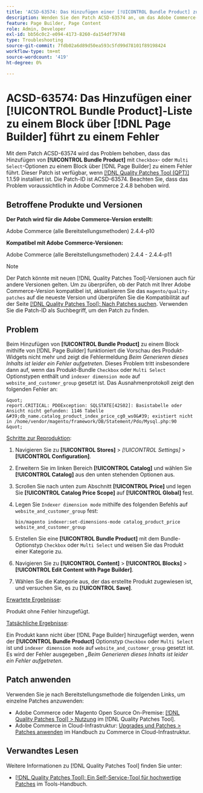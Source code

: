 ```yaml
---
title: 'ACSD-63574: Das Hinzufügen einer [!UICONTROL Bundle Product] zum Block via  [!DNL Page Builder]  zu einem Fehler'
description: Wenden Sie den Patch ACSD-63574 an, um das Adobe Commerce-Problem zu beheben, bei dem das Hinzufügen von **[!UICONTROL Bundle Product]** mit den Optionen „Checkbox“ oder „Multi Select“ zu einem Block über  [!DNL Page Builder]  zu einem Fehler führt.
feature: Page Builder, Page Content
role: Admin, Developer
exl-id: bb56c0c2-e094-4173-8260-da154df79748
type: Troubleshooting
source-git-commit: 7fdb02a6d89d50ea593c5fd99d78101f89198424
workflow-type: tm+mt
source-wordcount: '419'
ht-degree: 0%

---
```


# ACSD-63574: Das Hinzufügen einer [!UICONTROL Bundle Product]-Liste zu einem Block über [!DNL Page Builder] führt zu einem Fehler

Mit dem Patch ACSD-63574 wird das Problem behoben, dass das Hinzufügen von **[!UICONTROL Bundle Product]** mit `Checkbox`- oder `Multi Select`-Optionen zu einem Block über [!DNL Page Builder] zu einem Fehler führt. Dieser Patch ist verfügbar, wenn [[!DNL Quality Patches Tool (QPT)]](/help/tools/quality-patches-tool/quality-patches-tool-to-self-serve-quality-patches.md) 1.1.59 installiert ist. Die Patch-ID ist ACSD-63574. Beachten Sie, dass das Problem voraussichtlich in Adobe Commerce 2.4.8 behoben wird.

## Betroffene Produkte und Versionen

**Der Patch wird für die Adobe Commerce-Version erstellt:**

Adobe Commerce (alle Bereitstellungsmethoden) 2.4.4-p10

**Kompatibel mit Adobe Commerce-Versionen:**

Adobe Commerce (alle Bereitstellungsmethoden) 2.4.4 - 2.4.4-p11

>[!NOTE]
>
>Der Patch könnte mit neuen [!DNL Quality Patches Tool]-Versionen auch für andere Versionen gelten. Um zu überprüfen, ob der Patch mit Ihrer Adobe Commerce-Version kompatibel ist, aktualisieren Sie das `magento/quality-patches` auf die neueste Version und überprüfen Sie die Kompatibilität auf der Seite [[!DNL Quality Patches Tool]: Nach Patches suchen](https://experienceleague.adobe.com/tools/commerce-quality-patches/index.html?lang=de). Verwenden Sie die Patch-ID als Suchbegriff, um den Patch zu finden.

## Problem

Beim Hinzufügen von **[!UICONTROL Bundle Product]** zu einem Block mithilfe von [!DNL Page Builder] funktioniert die Vorschau des Produkt-Widgets nicht mehr und zeigt die Fehlermeldung *Beim Generieren dieses Inhalts ist leider ein Fehler aufgetreten*. Dieses Problem tritt insbesondere dann auf, wenn das Produkt-Bundle `Checkbox` oder `Multi Select` Optionstypen enthält und `indexer dimension mode` auf `website_and_customer_group` gesetzt ist. Das Ausnahmenprotokoll zeigt den folgenden Fehler an:

    &quot;
    report.CRITICAL: PDOException: SQLSTATE[42S02]: Basistabelle oder Ansicht nicht gefunden: 1146 Tabelle &#39;db_name.catalog_product_index_price_cg0_ws0&#39; existiert nicht in /home/vendor/magento/framework/DB/Statement/Pdo/Mysql.php:90
    &quot;

<u>Schritte zur Reproduktion</u>:

1. Navigieren Sie zu **[!UICONTROL Stores]** > *[!UICONTROL Settings]* > **[!UICONTROL Configuration]**.
1. Erweitern Sie im linken Bereich **[!UICONTROL Catalog]** und wählen Sie **[!UICONTROL Catalog]** aus den unten stehenden Optionen aus.
1. Scrollen Sie nach unten zum Abschnitt **[!UICONTROL Price]** und legen Sie **[!UICONTROL Catalog Price Scope]** auf **[!UICONTROL Global]** fest.
1. Legen Sie `Indexer dimension mode` mithilfe des folgenden Befehls auf `website_and_customer_group` fest:

   `bin/magento indexer:set-dimensions-mode catalog_product_price website_and_customer_group`

1. Erstellen Sie eine **[!UICONTROL Bundle Product]** mit dem Bundle-Optionstyp `Checkbox` oder `Multi Select` und weisen Sie das Produkt einer Kategorie zu.
1. Navigieren Sie zu **[!UICONTROL Content]** > **[!UICONTROL Blocks]** > **[!UICONTROL Edit Content with Page Builder]**.
1. Wählen Sie die Kategorie aus, der das erstellte Produkt zugewiesen ist, und versuchen Sie, es zu **[!UICONTROL Save]**.

<u>Erwartete Ergebnisse</u>:

Produkt ohne Fehler hinzugefügt.

<u>Tatsächliche Ergebnisse</u>:

Ein Produkt kann nicht über [!DNL Page Builder] hinzugefügt werden, wenn der **[!UICONTROL Bundle Product]** Optionstyp `Checkbox` oder `Multi Select` ist und `indexer dimension mode` auf `website_and_customer_group` gesetzt ist. Es wird der Fehler ausgegeben *„Beim Generieren dieses Inhalts ist leider ein Fehler aufgetreten*.


## Patch anwenden

Verwenden Sie je nach Bereitstellungsmethode die folgenden Links, um einzelne Patches anzuwenden:

* Adobe Commerce oder Magento Open Source On-Premise: [[!DNL Quality Patches Tool] > Nutzung](/help/tools/quality-patches-tool/usage.md) im [!DNL Quality Patches Tool].
* Adobe Commerce in Cloud-Infrastruktur: [Upgrades und Patches > Patches anwenden](https://experienceleague.adobe.com/docs/commerce-cloud-service/user-guide/develop/upgrade/apply-patches.html?lang=de) im Handbuch zu Commerce in Cloud-Infrastruktur.


## Verwandtes Lesen

Weitere Informationen zu [!DNL Quality Patches Tool] finden Sie unter:

* [[!DNL Quality Patches Tool]: Ein Self-Service-Tool für hochwertige Patches](/help/tools/quality-patches-tool/quality-patches-tool-to-self-serve-quality-patches.md) im Tools-Handbuch.
